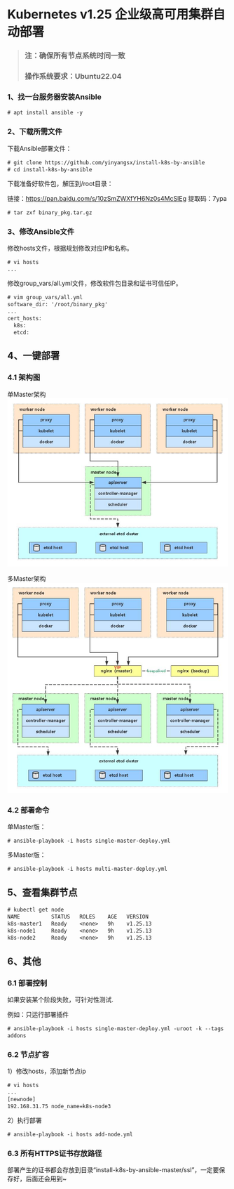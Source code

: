 # Kubernetes v1.25 企业级高可用集群自动部署
>### 注：确保所有节点系统时间一致
>### 操作系统要求：Ubuntu22.04

### 1、找一台服务器安装Ansible
```
# apt install ansible -y
```
### 2、下载所需文件

下载Ansible部署文件：

```
# git clone https://github.com/yinyangsx/install-k8s-by-ansible
# cd install-k8s-by-ansible
```

下载准备好软件包，解压到/root目录：

链接：https://pan.baidu.com/s/10zSmZWXfYH6Nz0s4McSIEg 
提取码：7ypa
```
# tar zxf binary_pkg.tar.gz
```
### 3、修改Ansible文件

修改hosts文件，根据规划修改对应IP和名称。

```
# vi hosts
...
```
修改group_vars/all.yml文件，修改软件包目录和证书可信任IP。

```
# vim group_vars/all.yml
software_dir: '/root/binary_pkg'
...
cert_hosts:
  k8s:
  etcd:
```
## 4、一键部署
### 4.1 架构图
单Master架构
![avatar](https://github.com/yinyangsx/install-k8s-by-ansible/blob/master/single-master.jpg)

多Master架构
![avatar](https://github.com/yinyangsx/install-k8s-by-ansible/blob/master/multi-master.jpg)
### 4.2 部署命令
单Master版：
```
# ansible-playbook -i hosts single-master-deploy.yml
```
多Master版：
```
# ansible-playbook -i hosts multi-master-deploy.yml
```

## 5、查看集群节点
```
# kubectl get node
NAME          STATUS   ROLES    AGE   VERSION
k8s-master1   Ready    <none>   9h    v1.25.13
k8s-node1     Ready    <none>   9h    v1.25.13
k8s-node2     Ready    <none>   9h    v1.25.13
```

## 6、其他
### 6.1 部署控制
如果安装某个阶段失败，可针对性测试.

例如：只运行部署插件
```
# ansible-playbook -i hosts single-master-deploy.yml -uroot -k --tags addons
```

### 6.2 节点扩容
1）修改hosts，添加新节点ip
```
# vi hosts
...
[newnode]
192.168.31.75 node_name=k8s-node3
```
2）执行部署
```
# ansible-playbook -i hosts add-node.yml
```
### 6.3 所有HTTPS证书存放路径
部署产生的证书都会存放到目录“install-k8s-by-ansible-master/ssl”，一定要保存好，后面还会用到~

<br/>
<br/>
